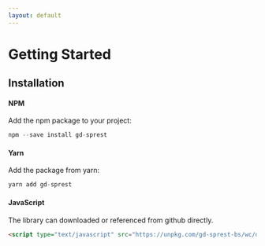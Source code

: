 ```yaml
---
layout: default
---
```

# Getting Started

## Installation

<!-- NPM -->
#### NPM

Add the npm package to your project:

```js
npm --save install gd-sprest
```

<!-- Yarn -->
#### Yarn

Add the package from yarn:

```js
yarn add gd-sprest
```

<!-- JavaScript -->
#### JavaScript

The library can downloaded or referenced from github directly.

```html
<script type="text/javascript" src="https://unpkg.com/gd-sprest-bs/wc/dist/gd-sprest-bs.js"></script>
```